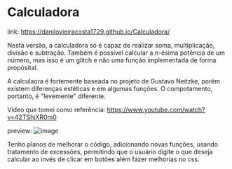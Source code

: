 # Calculadora

link: https://danilovieiracosta1729.github.io/Calculadora/ 

Nesta versão, a calculadora só é capaz de realizar soma, multiplicação, divisão e subtração. Também é possível calcular a n-ésima potência de um número, mas isso é um glitch
e não uma função implementada de forma propósital.

A calculaora é fortemente baseada no projeto de Gustavo Neitzke, porém existem diferenças estéticas e em algumas funções. O compotamento, portanto, é "levemente" diferente.

Vídeo que tomei como referência: https://www.youtube.com/watch?v=42TShjXR0m0

preview:
![image](https://user-images.githubusercontent.com/75656191/156082083-595e6d72-586a-4b17-8f41-b28a15418235.png)

Tenho planos de melhorar o código, adicionando novas funções, usando tratamento de excessões, permitindo que o usuário digite o que deseja calcular ao invés de clicar em botões
além fazer melhorias no css.
